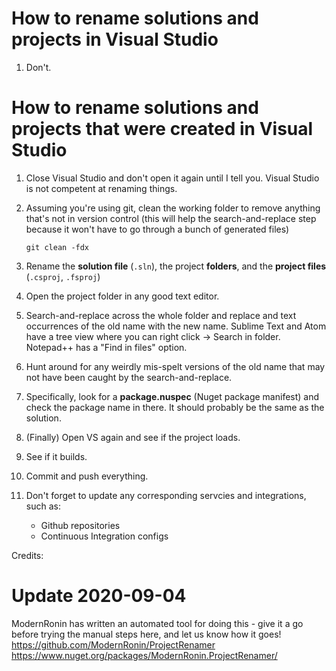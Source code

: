 # How to rename solutions and projects in Visual Studio

1. Don't.

# How to rename solutions and projects that were created in Visual Studio

1. Close Visual Studio and don't open it again until I tell you. Visual Studio is not competent at renaming things.
2. Assuming you're using git, clean the working folder to remove anything that's not in version control (this will help the search-and-replace step because it won't have to go through a bunch of generated files)
  
    `git clean -fdx`

2. Rename the **solution file** (`.sln`), the project **folders**, and the **project files** (`.csproj`, `.fsproj`)
3. Open the project folder in any good text editor.
4. Search-and-replace across the whole folder and replace and text occurrences of the old name with the new name. Sublime Text and Atom have a tree view where you can right click -> Search in folder. Notepad++ has a "Find in files" option.
5. Hunt around for any weirdly mis-spelt versions of the old name that may not have been caught by the search-and-replace.
6. Specifically, look for a **package.nuspec** (Nuget package manifest) and check the package name in there. It should probably be the same as the solution.
7. (Finally) Open VS again and see if the project loads.
8. See if it builds.
9. Commit and push everything.
9. Don't forget to update any corresponding servcies and integrations, such as:
    * Github repositories
    * Continuous Integration configs
    
    
Credits:

# Update 2020-09-04
ModernRonin has written an automated tool for doing this - give it a go before trying the manual steps here, and let us know how it goes!
https://github.com/ModernRonin/ProjectRenamer
https://www.nuget.org/packages/ModernRonin.ProjectRenamer/
